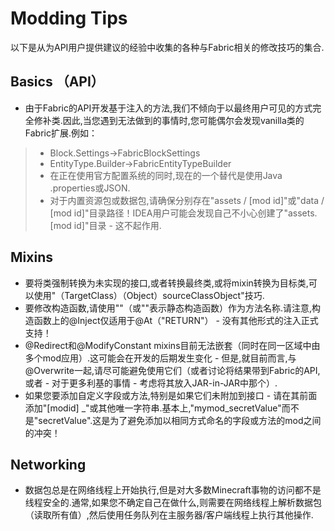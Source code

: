 # Modding Tips
以下是从为API用户提供建议的经验中收集的各种与Fabric相关的修改技巧的集合.
## Basics （API）
* 由于Fabric的API开发基于注入的方法,我们不倾向于以最终用户可见的方式完全修补类.因此,当您遇到无法做到的事情时,您可能偶尔会发现vanilla类的Fabric扩展.例如：
>* Block.Settings→FabricBlockSettings
>* EntityType.Builder→FabricEntityTypeBuilder
>* 在正在使用官方配置系统的同时,现在的一个替代是使用Java .properties或JSON.
>* 对于内置资源包或数据包,请确保分别存在"assets / [mod id]"或"data / [mod id]"目录路径！IDEA用户可能会发现自己不小心创建了"assets.[mod id]"目录 - 这不起作用.

## Mixins


* 要将类强制转换为未实现的接口,或者转换最终类,或将mixin转换为目标类,可以使用"（TargetClass）（Object）sourceClassObject"技巧.
* 要修改构造函数,请使用"<init>"（或"<clinit>"表示静态构造函数）作为方法名称.请注意,构造函数上的@Inject仅适用于@At（"RETURN"） - 没有其他形式的注入正式支持！
* @Redirect和@ModifyConstant mixins目前无法嵌套（同时在同一区域中由多个mod应用）.这可能会在开发的后期发生变化 - 但是,就目前而言,与@Overwrite一起,请尽可能避免使用它们（或者讨论将结果带到Fabric的API,或者 - 对于更多利基的事情 - 考虑将其放入JAR-in-JAR中那个）.
* 如果您要添加自定义字段或方法,特别是如果它们未附加到接口 - 请在其前面添加"[modid] _"或其他唯一字符串.基本上,"mymod_secretValue"而不是"secretValue".这是为了避免添加以相同方式命名的字段或方法的mod之间的冲突！

## Networking
* 数据包总是在网络线程上开始执行,但是对大多数Minecraft事物的访问都不是线程安全的.通常,如果您不确定自己在做什么,则需要在网络线程上解析数据包（读取所有值）,然后使用任务队列在主服务器/客户端线程上执行其他操作.